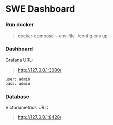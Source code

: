 # SWE Dashboard

### Run docker

> docker-compose --env-file ./config.env up

### Dashboard

Grafana URL:

> http://127.0.0.1:3000/

```
user: admin
pass: admin
```

### Database

Victoriametrics URL:

> http://127.0.0.1:8428/
